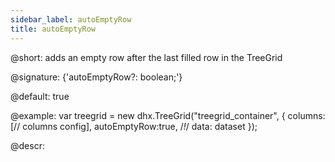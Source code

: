 ```yaml
---
sidebar_label: autoEmptyRow
title: autoEmptyRow
---          
```


@short: adds an empty row after the last filled row in the TreeGrid

@signature: {'autoEmptyRow?: boolean;'}

@default: true

@example:
var treegrid = new dhx.TreeGrid("treegrid_container", {
	columns: [// columns config],
	autoEmptyRow:true,  /*!*/
	data: dataset
});

@descr:
